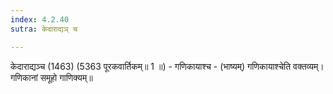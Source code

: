 ```yaml
---
index: 4.2.40
sutra: केदाराद्यञ् च

---
```

 केदाराद्यञ्च (1463) (5363 पूरकवार्तिकम्॥ 1 ॥) - गणिकायाश्च - (भाष्यम्) गणिकायाश्चेति वक्तव्यम्। गणिकानां समूहो गाणिक्यम्॥ 